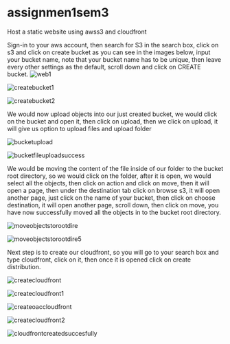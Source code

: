 # assignmen1sem3
Host a static website using awss3 and cloudfront

Sign-in to your aws account, then search for S3 in the search box, click on s3 and click on create bucket as you can see in the images below, input your bucket name, note that your bucket name has to be unique, then leave every other settings as the default, scroll down and click on CREATE bucket.
![web1](https://github.com/Adeexy/Laravel-Project/assets/151438215/66c439f5-e22e-4c81-9adc-c5fe7cf2afb2)

![createbucket1](https://github.com/Adeexy/Laravel-Project/assets/151438215/44cb79e4-b787-4113-8b58-0e9ad76e93e3)

![createbucket2](https://github.com/Adeexy/Laravel-Project/assets/151438215/5aae7487-39d1-46ab-ac39-ad5e11920f4c)

We would now upload objects into our just created bucket, we would click on the bucket and open it, then click on upload, then we click on upload, it will give us option to upload files and upload folder

![bucketupload](https://github.com/Adeexy/Laravel-Project/assets/151438215/bd09ef91-3c79-428e-98bf-9d901bbb9e9e)

![bucketfileuploadsuccess](https://github.com/Adeexy/Laravel-Project/assets/151438215/0e9e5478-b629-463a-b017-079cd6e6fd8d)

We would be moving the content of the file inside of our folder to the bucket root directory, so we would click on the folder, after it is open, we would select all the objects, then click on action and click on move, then it will open a page, then under the destination tab click on browse s3, it will open another page, just click on the name of your bucket, then click on choose destination, it will open another page, scroll down, then click on move, you have now successfully moved all the objects in to the bucket root directory.

![moveobjectstorootdire](https://github.com/Adeexy/Laravel-Project/assets/151438215/c3beed71-abe5-4dd0-bfa5-afbe88bb6d88)

![moveobjectstorootdire5](https://github.com/Adeexy/Laravel-Project/assets/151438215/c571f0a8-9ecc-4d9b-ad5b-2f3b219fbfa1)

Next step is to create our cloudfront, so you will go to your search box and type cloudfront, click on it, then once it is opened click on create distribution.

![createcloudfront](https://github.com/Adeexy/Laravel-Project/assets/151438215/e21b7e40-2905-4572-a5b1-a963d6aafe2a)

![createcloudfront1](https://github.com/Adeexy/Laravel-Project/assets/151438215/1f0c6163-e809-4a87-895a-c77008d729ba)

![createoaccloudfront](https://github.com/Adeexy/Laravel-Project/assets/151438215/5041103d-5c59-4bc4-9590-9df234107d29)

![createcloudfront2](https://github.com/Adeexy/Laravel-Project/assets/151438215/1a209cb6-1555-4998-a434-1b063f791f21)

![cloudfrontcreatedsuccesfully](https://github.com/Adeexy/Laravel-Project/assets/151438215/5b7e48b7-9cc2-482f-b694-6aba6f5a1ae4)
